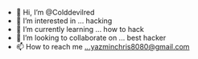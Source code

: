 - 👋 Hi, I’m @Colddevilred
- 👀 I’m interested in ... hacking 
- 🌱 I’m currently learning ... how to hack 
- 💞️ I’m looking to collaborate on ... best hacker
- 📫 How to reach me ...yazminchris8080@gmail.com

<!---
Colddevilred/Colddevilred is a ✨ special ✨ repository because its `README.md` (this file) appears on your GitHub profile.
You can click the Preview link to take a look at your changes.
--->

